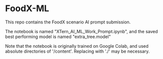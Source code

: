 # FoodX-ML

This repo contains the FoodX scenario AI prompt submission.

The notebook is named "XTern_AI_ML_Work_Prompt.ipynb", and the saved best performing model is named "extra_tree.model"

Note that the notebook is originally trained on Google Colab, and used absolute directories of '/content'. Replacing with './' may be necessary.
